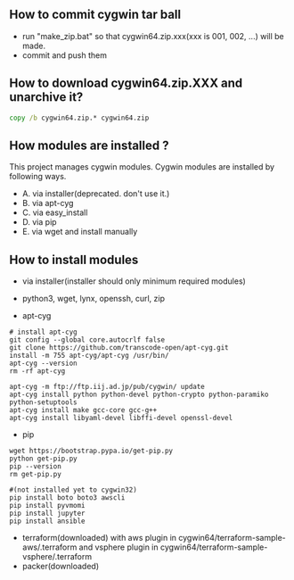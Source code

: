 How to commit cygwin tar ball
-----------------------------
+ run "make_zip.bat" so that cygwin64.zip.xxx(xxx is 001, 002, ...) will be made.
+ commit and push them

How to download cygwin64.zip.XXX and unarchive it?
--------------------------------------------------
```bat
copy /b cygwin64.zip.* cygwin64.zip
```

How modules are installed ?
---------------------------

This project manages cygwin modules. Cygwin modules are installed by following ways.
 
- A. via installer(deprecated. don't use it.)
- B. via apt-cyg
- C. via easy_install
- D. via pip
- E. via wget and install manually

How to install modules
----------------------

- via installer(installer should only minimum required modules)
 - python3, wget, lynx, openssh, curl, zip
 
- apt-cyg
```
# install apt-cyg
git config --global core.autocrlf false
git clone https://github.com/transcode-open/apt-cyg.git
install -m 755 apt-cyg/apt-cyg /usr/bin/
apt-cyg --version
rm -rf apt-cyg

apt-cyg -m ftp://ftp.iij.ad.jp/pub/cygwin/ update
apt-cyg install python python-devel python-crypto python-paramiko python-setuptools
apt-cyg install make gcc-core gcc-g++
apt-cyg install libyaml-devel libffi-devel openssl-devel
```

- pip
```
wget https://bootstrap.pypa.io/get-pip.py
python get-pip.py
pip --version
rm get-pip.py

#(not installed yet to cygwin32)
pip install boto boto3 awscli
pip install pyvmomi
pip install jupyter
pip install ansible
```

- terraform(downloaded) with aws plugin in cygwin64/terraform-sample-aws/.terraform and vsphere plugin in cygwin64/terraform-sample-vsphere/.terraform 
- packer(downloaded)

